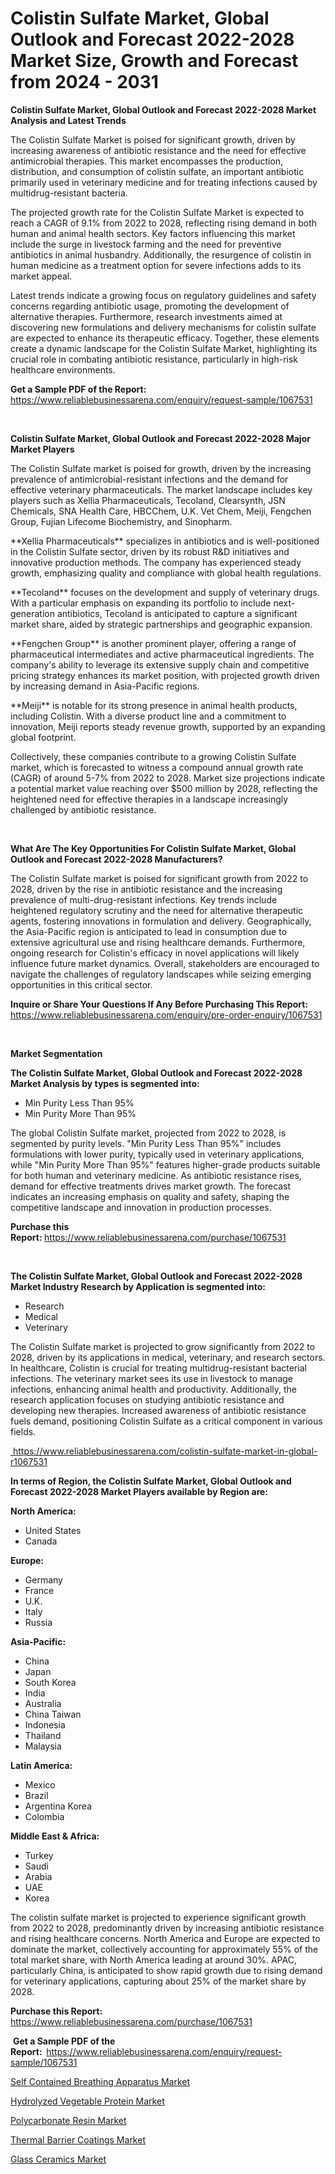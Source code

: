 <p><h1>Colistin Sulfate Market, Global Outlook and Forecast 2022-2028 Market Size, Growth and Forecast from 2024 - 2031</h1></p><p><strong>Colistin Sulfate Market, Global Outlook and Forecast 2022-2028 Market Analysis and Latest Trends</strong></p>
<p><p>The Colistin Sulfate Market is poised for significant growth, driven by increasing awareness of antibiotic resistance and the need for effective antimicrobial therapies. This market encompasses the production, distribution, and consumption of colistin sulfate, an important antibiotic primarily used in veterinary medicine and for treating infections caused by multidrug-resistant bacteria.</p><p>The projected growth rate for the Colistin Sulfate Market is expected to reach a CAGR of 9.1% from 2022 to 2028, reflecting rising demand in both human and animal health sectors. Key factors influencing this market include the surge in livestock farming and the need for preventive antibiotics in animal husbandry. Additionally, the resurgence of colistin in human medicine as a treatment option for severe infections adds to its market appeal.</p><p>Latest trends indicate a growing focus on regulatory guidelines and safety concerns regarding antibiotic usage, promoting the development of alternative therapies. Furthermore, research investments aimed at discovering new formulations and delivery mechanisms for colistin sulfate are expected to enhance its therapeutic efficacy. Together, these elements create a dynamic landscape for the Colistin Sulfate Market, highlighting its crucial role in combating antibiotic resistance, particularly in high-risk healthcare environments.</p></p>
<p><strong>Get a Sample PDF of the Report:&nbsp;</strong> <a href="https://www.reliablebusinessarena.com/enquiry/request-sample/1067531?utm_campaign=1932&utm_medium=2&utm_source=Github&utm_content=ia&utm_term=26122024&utm_id=colistin-sulfate-market-global-outlook-and-forecast-2022-2028">https://www.reliablebusinessarena.com/enquiry/request-sample/1067531</a></p>
<p>&nbsp;</p>
<p><strong>Colistin Sulfate Market, Global Outlook and Forecast 2022-2028 Major Market Players</strong></p>
<p><p>The Colistin Sulfate market is poised for growth, driven by the increasing prevalence of antimicrobial-resistant infections and the demand for effective veterinary pharmaceuticals. The market landscape includes key players such as Xellia Pharmaceuticals, Tecoland, Clearsynth, JSN Chemicals, SNA Health Care, HBCChem, U.K. Vet Chem, Meiji, Fengchen Group, Fujian Lifecome Biochemistry, and Sinopharm.</p><p>**Xellia Pharmaceuticals** specializes in antibiotics and is well-positioned in the Colistin Sulfate sector, driven by its robust R&D initiatives and innovative production methods. The company has experienced steady growth, emphasizing quality and compliance with global health regulations.</p><p>**Tecoland** focuses on the development and supply of veterinary drugs. With a particular emphasis on expanding its portfolio to include next-generation antibiotics, Tecoland is anticipated to capture a significant market share, aided by strategic partnerships and geographic expansion.</p><p>**Fengchen Group** is another prominent player, offering a range of pharmaceutical intermediates and active pharmaceutical ingredients. The company's ability to leverage its extensive supply chain and competitive pricing strategy enhances its market position, with projected growth driven by increasing demand in Asia-Pacific regions.</p><p>**Meiji** is notable for its strong presence in animal health products, including Colistin. With a diverse product line and a commitment to innovation, Meiji reports steady revenue growth, supported by an expanding global footprint.</p><p>Collectively, these companies contribute to a growing Colistin Sulfate market, which is forecasted to witness a compound annual growth rate (CAGR) of around 5-7% from 2022 to 2028. Market size projections indicate a potential market value reaching over $500 million by 2028, reflecting the heightened need for effective therapies in a landscape increasingly challenged by antibiotic resistance.</p></p>
<p>&nbsp;</p>
<p><strong>What Are The Key Opportunities For Colistin Sulfate Market, Global Outlook and Forecast 2022-2028 Manufacturers?</strong></p>
<p><p>The Colistin Sulfate market is poised for significant growth from 2022 to 2028, driven by the rise in antibiotic resistance and the increasing prevalence of multi-drug-resistant infections. Key trends include heightened regulatory scrutiny and the need for alternative therapeutic agents, fostering innovations in formulation and delivery. Geographically, the Asia-Pacific region is anticipated to lead in consumption due to extensive agricultural use and rising healthcare demands. Furthermore, ongoing research for Colistin's efficacy in novel applications will likely influence future market dynamics. Overall, stakeholders are encouraged to navigate the challenges of regulatory landscapes while seizing emerging opportunities in this critical sector.</p></p>
<p><strong>Inquire or Share Your Questions If Any Before Purchasing This Report:</strong> <a href="https://www.reliablebusinessarena.com/enquiry/pre-order-enquiry/1067531?utm_campaign=1932&utm_medium=2&utm_source=Github&utm_content=ia&utm_term=26122024&utm_id=colistin-sulfate-market-global-outlook-and-forecast-2022-2028">https://www.reliablebusinessarena.com/enquiry/pre-order-enquiry/1067531</a></p>
<p>&nbsp;</p>
<p><strong>Market Segmentation</strong></p>
<p><strong>The Colistin Sulfate Market, Global Outlook and Forecast 2022-2028 Market Analysis by types is segmented into:</strong></p>
<p><ul><li>Min Purity Less Than 95%</li><li>Min Purity More Than 95%</li></ul></p>
<p><p>The global Colistin Sulfate market, projected from 2022 to 2028, is segmented by purity levels. "Min Purity Less Than 95%" includes formulations with lower purity, typically used in veterinary applications, while "Min Purity More Than 95%" features higher-grade products suitable for both human and veterinary medicine. As antibiotic resistance rises, demand for effective treatments drives market growth. The forecast indicates an increasing emphasis on quality and safety, shaping the competitive landscape and innovation in production processes.</p></p>
<p><strong>Purchase this Report:&nbsp;</strong><a href="https://www.reliablebusinessarena.com/purchase/1067531?utm_campaign=1932&utm_medium=2&utm_source=Github&utm_content=ia&utm_term=26122024&utm_id=colistin-sulfate-market-global-outlook-and-forecast-2022-2028">https://www.reliablebusinessarena.com/purchase/1067531</a></p>
<p>&nbsp;</p>
<p><strong>The Colistin Sulfate Market, Global Outlook and Forecast 2022-2028 Market Industry Research by Application is segmented into:</strong></p>
<p><ul><li>Research</li><li>Medical</li><li>Veterinary</li></ul></p>
<p><p>The Colistin Sulfate market is projected to grow significantly from 2022 to 2028, driven by its applications in medical, veterinary, and research sectors. In healthcare, Colistin is crucial for treating multidrug-resistant bacterial infections. The veterinary market sees its use in livestock to manage infections, enhancing animal health and productivity. Additionally, the research application focuses on studying antibiotic resistance and developing new therapies. Increased awareness of antibiotic resistance fuels demand, positioning Colistin Sulfate as a critical component in various fields.</p></p>
<p><a href="https://www.reliablebusinessarena.com/colistin-sulfate-market-in-global-r1067531?utm_campaign=1932&utm_medium=2&utm_source=Github&utm_content=ia&utm_term=26122024&utm_id=colistin-sulfate-market-global-outlook-and-forecast-2022-2028">&nbsp;https://www.reliablebusinessarena.com/colistin-sulfate-market-in-global-r1067531</a></p>
<p><strong>In terms of Region, the Colistin Sulfate Market, Global Outlook and Forecast 2022-2028 Market Players available by Region are:</strong></p>
<p>
    <p> <strong> North America: </strong>
        <ul>
            <li>United States</li>
            <li>Canada</li>
        </ul>
        </p> 
    <p> <strong> Europe: </strong>
        <ul>
            <li>Germany</li>
            <li>France</li>
            <li>U.K.</li>
            <li>Italy</li>
            <li>Russia</li>
        </ul>
        </p> 
    <p> <strong> Asia-Pacific: </strong>
        <ul>
            <li>China</li>
            <li>Japan</li>
            <li>South Korea</li>
            <li>India</li>
            <li>Australia</li>
            <li>China Taiwan</li>
            <li>Indonesia</li>
            <li>Thailand</li>
            <li>Malaysia</li>
        </ul>
        </p> 
    <p> <strong> Latin America: </strong>
        <ul>
            <li>Mexico</li>
            <li>Brazil</li>
            <li>Argentina Korea</li>
            <li>Colombia</li>
        </ul>
        </p> 
    <p> <strong> Middle East & Africa: </strong>
        <ul>
            <li>Turkey</li>
            <li>Saudi</li>
            <li>Arabia</li>
            <li>UAE</li>
            <li>Korea</li>
        </ul>
    </p>
    </p>
<p><p>The colistin sulfate market is projected to experience significant growth from 2022 to 2028, predominantly driven by increasing antibiotic resistance and rising healthcare concerns. North America and Europe are expected to dominate the market, collectively accounting for approximately 55% of the total market share, with North America leading at around 30%. APAC, particularly China, is anticipated to show rapid growth due to rising demand for veterinary applications, capturing about 25% of the market share by 2028.</p></p>
<p><strong>Purchase this Report: </strong><a href="https://www.reliablebusinessarena.com/purchase/1067531?utm_campaign=1932&utm_medium=2&utm_source=Github&utm_content=ia&utm_term=26122024&utm_id=colistin-sulfate-market-global-outlook-and-forecast-2022-2028">https://www.reliablebusinessarena.com/purchase/1067531</a></p>
<p>&nbsp;<strong>Get a Sample PDF of the Report:&nbsp;&nbsp;</strong><a href="https://www.reliablebusinessarena.com/enquiry/request-sample/1067531?utm_campaign=1932&utm_medium=2&utm_source=Github&utm_content=ia&utm_term=26122024&utm_id=colistin-sulfate-market-global-outlook-and-forecast-2022-2028">https://www.reliablebusinessarena.com/enquiry/request-sample/1067531</a></p>
<p><strong></strong></p>
<p><p><a href="https://www.linkedin.com/pulse/comprehensive-evaluation-sustainability-self-contained-breathing-an5ke?utm_campaign=1932&utm_medium=2&utm_source=Github&utm_content=ia&utm_term=26122024&utm_id=colistin-sulfate-market-global-outlook-and-forecast-2022-2028">Self Contained Breathing Apparatus Market</a></p><p><a href="https://www.linkedin.com/pulse/hydrolyzed-vegetable-protein-market-analysis-industry-trends-chfge?utm_campaign=1932&utm_medium=2&utm_source=Github&utm_content=ia&utm_term=26122024&utm_id=colistin-sulfate-market-global-outlook-and-forecast-2022-2028">Hydrolyzed Vegetable Protein Market</a></p><p><a href="https://www.linkedin.com/pulse/revenue-analysis-polycarbonate-resin-market-projected-125-cagr-4rsre?utm_campaign=1932&utm_medium=2&utm_source=Github&utm_content=ia&utm_term=26122024&utm_id=colistin-sulfate-market-global-outlook-and-forecast-2022-2028">Polycarbonate Resin Market</a></p><p><a href="https://www.linkedin.com/pulse/comprehensive-analysis-global-thermal-barrier-coatings-market-dkkre?utm_campaign=1932&utm_medium=2&utm_source=Github&utm_content=ia&utm_term=26122024&utm_id=colistin-sulfate-market-global-outlook-and-forecast-2022-2028">Thermal Barrier Coatings Market</a></p><p><a href="https://www.linkedin.com/pulse/glass-ceramics-market-size-revenue-trend-analysis-type-miwoe?utm_campaign=1932&utm_medium=2&utm_source=Github&utm_content=ia&utm_term=26122024&utm_id=colistin-sulfate-market-global-outlook-and-forecast-2022-2028">Glass Ceramics Market</a></p></p>